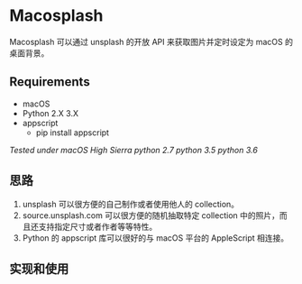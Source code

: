 # Macosplash

Macosplash 可以通过 unsplash 的开放 API 来获取图片并定时设定为 macOS 的桌面背景。

## Requirements

- macOS
- Python 2.X 3.X
- appscript
    - pip install appscript

*Tested under macOS High Sierra python 2.7 python 3.5 python 3.6*

## 思路

1. unsplash 可以很方便的自己制作或者使用他人的 collection。
2. source.unsplash.com 可以很方便的随机抽取特定 collection 中的照片，而且还支持指定尺寸或者作者等等特性。
3. Python 的 appscript 库可以很好的与 macOS 平台的 AppleScript 相连接。


## 实现和使用

